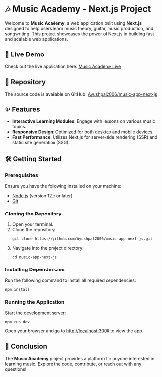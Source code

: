 <!DOCTYPE html>
<html lang="en">
<head>
    <meta charset="UTF-8">
    <meta name="viewport" content="width=device-width, initial-scale=1.0">
    <title>Music Academy Next.js Project</title>
</head>
<body>

<h1>🎶 Music Academy - Next.js Project</h1>

<p>Welcome to <strong>Music Academy</strong>, a web application built using <strong>Next.js</strong> designed to help users learn music theory, guitar, music production, and songwriting. This project showcases the power of Next.js in building fast and scalable web applications.</p>

<h2>🚀 Live Demo</h2>
<p>Check out the live application here: <a href="https://music-app-next-js-gray.vercel.app/">Music Academy Live</a></p>

<h2>📂 Repository</h2>
<p>The source code is available on GitHub: <a href="https://github.com/Ayushpal2006/music-app-next-js">Ayushpal2006/music-app-next-js</a></p>

<h2>✨ Features</h2>
<ul>
    <li><strong>Interactive Learning Modules</strong>: Engage with lessons on various music topics.</li>
    <li><strong>Responsive Design</strong>: Optimized for both desktop and mobile devices.</li>
    <li><strong>Fast Performance</strong>: Utilizes Next.js for server-side rendering (SSR) and static site generation (SSG).</li>
</ul>

<h2>🛠 Getting Started</h2>

<h3>Prerequisites</h3>
<p>Ensure you have the following installed on your machine:</p>
<ul>
    <li><a href="https://nodejs.org/">Node.js</a> (version 12.x or later)</li>
    <li><a href="https://git-scm.com/">Git</a></li>
</ul>

<h3>Cloning the Repository</h3>
<ol>
    <li>Open your terminal.</li>
    <li>Clone the repository:</li>
    <pre><code>git clone https://github.com/Ayushpal2006/music-app-next-js.git</code></pre>
    <li>Navigate into the project directory:</li>
    <pre><code>cd music-app-next-js</code></pre>
</ol>

<h3>Installing Dependencies</h3>
<p>Run the following command to install all required dependencies:</p>
<pre><code>npm install</code></pre>

<h3>Running the Application</h3>
<p>Start the development server:</p>
<pre><code>npm run dev</code></pre>
<p>Open your browser and go to <a href="http://localhost:3000">http://localhost:3000</a> to view the app.</p>

<h2>🎯 Conclusion</h2>
<p>The <strong>Music Academy</strong> project provides a platform for anyone interested in learning music. Explore the code, contribute, or reach out with any questions!</p>

</body>
</html>
